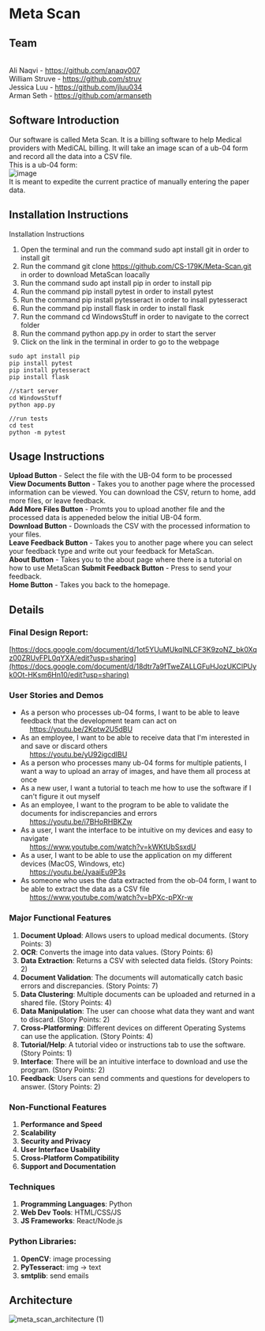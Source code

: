 # Meta Scan
## Team
<br>Ali Naqvi - https://github.com/anaqv007
<br>William Struve - https://github.com/struv
<br>Jessica Luu - https://github.com/jluu034
<br>Arman Seth - https://github.com/armanseth

## Software Introduction
Our software is called Meta Scan. It is a billing software to help Medical providers with MediCAL billing. It will take an image scan of a ub-04 form and record all the data into a CSV file.
<br>This is a ub-04 form:
<br>![image](https://github.com/user-attachments/assets/b806edd8-fc13-41bb-bcc6-783dcc262641)
<br>It is meant to expedite the current practice of manually entering the paper data.
<br>

## Installation Instructions
Installation Instructions
1. Open the terminal and run the command sudo apt install git in order to install git
2. Run the command git clone https://github.com/CS-179K/Meta-Scan.git in order to download MetaScan loacally
3. Run the command sudo apt install pip in order to install pip
4. Run the command pip install pytest in order to install pytest
5. Run the command pip install pytesseract in order to insall pytesseract
6. Run the command pip install flask in order to install flask
7. Run the command cd WindowsStuff in order to navigate to the correct folder
8. Run the command python app.py in order to start the server
9. Click on the link in the terminal in order to go to the webpage

```
sudo apt install pip
pip install pytest
pip install pytesseract
pip install flask

//start server
cd WindowsStuff
python app.py

//run tests
cd test
python -m pytest
```

## Usage Instructions
**Upload Button** - Select the file with the UB-04 form to be processed <br/>
**View Documents Button** - Takes you to another page where the processed information can be viewed. You can download the CSV, return to home, add more files, or leave feedback.<br/>
**Add More Files Button** - Promts you to upload another file and the processed data is appeneded below the initial UB-04 form.<br/>
**Download Button** - Downloads the CSV with the processed information to your files.<br/>
**Leave Feedback Button** - Takes you to another page where you can select your feedback type and write out your feedback for MetaScan.<br/>
**About Button** - Takes you to the about page where there is a tutorial on how to use MetaScan
**Submit Feedback Button** - Press to send your feedback.<br/>
**Home Button** - Takes you back to the homepage.

## Details
### Final Design Report:
[https://docs.google.com/document/d/1ot5YUuMUkqlNLCF3K9zoNZ_bk0Xqz00ZRUvFPL0qYXA/edit?usp=sharing](https://docs.google.com/document/d/18dtr7a9fTweZALLGFuHJozUKClPUyk0Ot-HKsm6Hn10/edit?usp=sharing)

### User Stories and Demos
- As a person who processes ub-04 forms, I want to be able to leave feedback that the development team can act on
  <br> &emsp; https://youtu.be/2Kptw2U5dBU
- As an employee, I want to be able to receive data that I'm interested in and save or discard others
  <br> &emsp; https://youtu.be/yU92igcdIBU
- As a person who processes many ub-04 forms for multiple patients, I want a way to upload an array of images, and have them all process at once
- As a new user, I want a tutorial to teach me how to use the software if I can't figure it out myself
- As an employee, I want to the program to be able to validate the documents for indiscrepancies and errors
  <br> &emsp; https://youtu.be/i7BHoRHBKZw
- As a user, I want the interface to be intuitive on my devices and easy to navigate
  <br> &emsp; https://www.youtube.com/watch?v=kWKtUbSsxdU
- As a user, I want to be able to use the application on my different devices (MacOS, Windows, etc)
  <br> &emsp; https://youtu.be/JyaaiEu9P3s
- As someone who uses the data extracted from the ob-04 form, I want to be able to extract the data as a CSV file
  <br> &emsp; https://www.youtube.com/watch?v=bPXc-pPXr-w

### Major Functional Features
1. **Document Upload**: Allows users to upload medical documents. (Story Points: 3)
2. **OCR**: Converts the image into data values. (Story Points: 6)
3. **Data Extraction**:  Returns a CSV with selected data fields. (Story Points: 2)
4. **Document Validation**: The documents will automatically catch basic errors and discrepancies. (Story Points: 7)
5. **Data Clustering**: Multiple documents can be uploaded and returned in a shared file. (Story Points: 4)
6. **Data Manipulation**: The user can choose what data they want and want to discard. (Story Points: 2)
7. **Cross-Platforming**: Different devices on different Operating Systems can use the application. (Story Points: 4)
8. **Tutorial/Help**: A tutorial video or instructions tab to use the software. (Story Points: 1)
9. **Interface**: There will be an intuitive interface to download and use the program. (Story Points: 2)
10. **Feedback**: Users can send comments and questions for developers to answer. (Story Points: 2)

### Non-Functional Features
1. **Performance and Speed**
2. **Scalability**
3. **Security and Privacy**
4. **User Interface Usability**
5. **Cross-Platform Compatibility**
6. **Support and Documentation**

### Techniques
1. **Programming Languages**: Python
2. **Web Dev Tools**: HTML/CSS/JS
3. **JS Frameworks**: React/Node.js

### Python Libraries:
1. **OpenCV**: image processing
2. **PyTesseract**: img -> text
3. **smtplib**: send emails

## Architecture
![meta_scan_architecture (1)](https://github.com/user-attachments/assets/d7866988-21d9-4245-b81d-4ed26ba01424)

